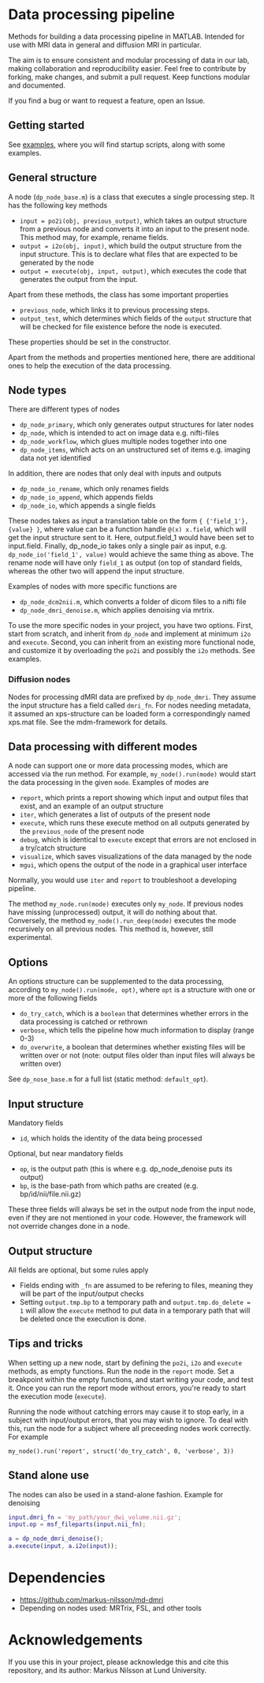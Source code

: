 # Data processing pipeline

Methods for building a data processing pipeline in MATLAB. Intended for use 
with MRI data in general and diffusion MRI in particular.

The aim is to ensure consistent and modular processing of data in our lab, 
making collaboration and reproducibility easier. Feel free to contribute 
by forking, make changes, and submit a pull request. Keep functions modular 
and documented.

If you find a bug or want to request a feature, open an Issue. 

## Getting started

See [examples](examples/), where you will find startup scripts, along with some examples. 

## General structure

A node (`dp_node_base.m`) is a class that executes a single processing step. 
It has the following key methods

- `input = po2i(obj, previous_output)`, which takes an output structure
  from a previous node and converts it into an input to the present node. 
  This method may, for example, rename fields.
- `output = i2o(obj, input)`, which build the output structure from the
  input structure. This is to declare what files that are expected to be 
  generated by the node
- `output = execute(obj, input, output)`, which executes the code that 
  generates the output from the input. 

Apart from these methods, the class has some important properties

- `previous_node`, which links it to previous processing steps.
- `output_test`, which determines which fields of the `output` structure
  that will be checked for file existence before the node is executed. 

These properties should be set in the constructor.

Apart from the methods and properties mentioned here, there are additional
ones to help the execution of the data processing. 

## Node types

There are different types of nodes

- `dp_node_primary`, which only generates output structures for later
  nodes
- `dp_node`, which is intended to act on image data e.g. nifti-files
- `dp_node_workflow`, which glues multiple nodes together into one
- `dp_node_items`, which acts on an unstructured set of items e.g. imaging
  data not yet identified

In addition, there are nodes that only deal with inputs and outputs

- `dp_node_io_rename`, which only renames fields
- `dp_node_io_append`, which appends fields
- `dp_node_io`, which appends a single fields

These nodes takes as input a translation table on the form 
`{ {'field_1'}, {value} }`, where value can be a function
handle `@(x) x.field`, which will get the input structure sent to 
it. Here, output.field_1 would have been set to input.field. 
Finally, dp_node_io takes only a single pair as input, e.g. 
`dp_node_io('field_1', value)` would achieve the same thing as above. 
The rename node will have only `field_1` as output (on top of
standard fields, whereas the other two will append the input
structure.

Examples of nodes with more specific functions are

- `dp_node_dcm2nii.m`, which converts a folder of dicom files to a 
  nifti file
- `dp_node_dmri_denoise.m`, which applies denoising via mrtrix. 

To use the more specific nodes in your project, you have two options.
First, start from scratch, and inherit from `dp_node` and implement
at minimum `i2o` and `execute`. Second, you can 
inherit from an existing more functional node, and customize it by 
overloading the `po2i` and possibly the `i2o` methods. See examples.

### Diffusion nodes

Nodes for processing dMRI data are prefixed by `dp_node_dmri`. They
assume the input structure has a field called `dmri_fn`. For nodes
needing metadata, it assumed an xps-structure can be loaded form a 
correspondingly named xps.mat file. See the mdm-framework for details. 



## Data processing with different modes

A node can support one or more data processing modes, which are accessed 
via the run method. For example, `my_node().run(mode)` would start the 
data processing in the given `mode`. Examples of modes are

- `report`, which prints a report showing which input and 
  output files that exist, and an example of an output structure
- `iter`, which generates a list of outputs of the present node
- `execute`, which runs these execute method on all outputs generated by 
  the `previous_node` of the present node
- `debug`, which is identical to `execute` except that errors are not enclosed
  in a try/catch structure
- `visualize`, which saves visualizations of the data managed by the node
- `mgui`, which opens the output of the node in a graphical user interface

Normally, you would use `iter` and `report` to troubleshoot a developing pipeline.

The method `my_node.run(mode)` executes only `my_node`. If previous nodes
have missing (unprocessed) output, it will do nothing about that. Conversely,
the method `my_node().run_deep(mode)` executes the mode recursively on all 
previous nodes. This method is, however, still experimental. 

## Options

An options structure can be supplemented to the data processing, according
to `my_node().run(mode, opt)`, where `opt` is a structure with one or 
more of the following fields

- `do_try_catch`, which is a `boolean` that determines whether errors in 
  the data processing is catched or rethrown
- `verbose`, which tells the pipeline how much information to display (range 0-3)
- `do_overwrite`, a boolean that determines whether existing files will be
  written over or not (note: output files  older than input files will always
  be written over) 

See `dp_nose_base.m` for a full list (static method: `default_opt`). 

## Input structure

Mandatory fields

- `id`, which holds the identity of the data being processed

Optional, but near mandatory fields

- `op`, is the output path (this is where e.g. dp_node_denoise puts its output)
- `bp`, is the base-path from which paths are created (e.g. bp/id/nii/file.nii.gz)

These three fields will always be set in the output node from the input node, 
even if they are not mentioned in your code. However, the framework will not
override changes done in a node.

## Output structure

All fields are optional, but some rules apply

- Fields ending with `_fn` are assumed to be refering to files, meaning they
  will be part of the input/output checks
- Setting `output.tmp.bp` to a temporary path and `output.tmp.do_delete = 1`
  will allow the `execute` method to put data in a temporary path that will
  be deleted once the execution is done.

## Tips and tricks

When setting up a new node, start by defining the `po2i`, `i2o` and `execute` methods,
as empty functions. Run the node in the `report` mode. Set a breakpoint within
the empty functions, and start writing your code, and test it. Once you can run
the report mode without errors, you're ready to start the execution mode (`execute`). 

Running the node without catching errors may cause it to stop early, in a subject
with input/output errors, that you may wish to ignore. To deal with this, run the 
node for a subject where all preceeding nodes work correctly. For example

`my_node().run('report', struct('do_try_catch', 0, 'verbose', 3))`


## Stand alone use

The nodes can also be used in a stand-alone fashion. Example for denoising

```matlab
input.dmri_fn = 'my_path/your_dwi_volume.nii.gz';
input.op = msf_fileparts(input.nii_fn);

a = dp_node_dmri_denoise();
a.execute(input, a.i2o(input));
```

# Dependencies

- https://github.com/markus-nilsson/md-dmri
- Depending on nodes used: MRTrix, FSL, and other tools

# Acknowledgements

If you use this in your project, please acknowledge this and cite this 
repository, and its author: Markus Nilsson at Lund University. 
